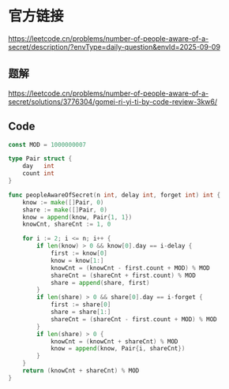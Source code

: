 # 官方链接
https://leetcode.cn/problems/number-of-people-aware-of-a-secret/description/?envType=daily-question&envId=2025-09-09

## 题解
https://leetcode.cn/problems/number-of-people-aware-of-a-secret/solutions/3776304/gomei-ri-yi-ti-by-code-review-3kw6/   

## Code
```go
const MOD = 1000000007

type Pair struct {
    day   int
    count int
}

func peopleAwareOfSecret(n int, delay int, forget int) int {
    know := make([]Pair, 0)
    share := make([]Pair, 0)
    know = append(know, Pair{1, 1})
    knowCnt, shareCnt := 1, 0

    for i := 2; i <= n; i++ {
        if len(know) > 0 && know[0].day == i-delay {
            first := know[0]
            know = know[1:]
            knowCnt = (knowCnt - first.count + MOD) % MOD
            shareCnt = (shareCnt + first.count) % MOD
            share = append(share, first)
        }
        if len(share) > 0 && share[0].day == i-forget {
            first := share[0]
            share = share[1:]
            shareCnt = (shareCnt - first.count + MOD) % MOD
        }
        if len(share) > 0 {
            knowCnt = (knowCnt + shareCnt) % MOD
            know = append(know, Pair{i, shareCnt})
        }
    }
    return (knowCnt + shareCnt) % MOD
}
```